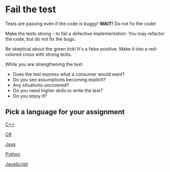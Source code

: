 # Fail the test

Tests are passing even if the code is buggy! **WAIT!** Do not fix the code!

Make the tests strong - to fail a defective implementation. You may refactor the code, but do not fix the bugs.

Be skeptical about the green tick! It's a false positive. Make it into a red-colored cross with strong tests.

While you are strengthening the test:

- Does the test express what a consumer would want?
- Do you see assumptions becoming explicit?
- Any situations uncovered?
- Do you need higher skills to write the test?
- Do you enjoy it?

## Pick a language for your assignment

[C++](https://classroom.github.com/a/HClK-Xa2)

[C#](https://classroom.github.com/a/ls1q67Su)

[Java](https://classroom.github.com/a/gAySNGeP)

[Python](https://classroom.github.com/a/ZPjbiKmW)

[JavaScript](https://classroom.github.com/a/P_0jO61J)
